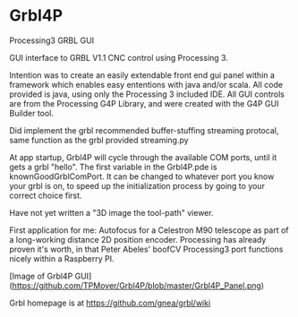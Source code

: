 # Grbl4P
Processing3 GRBL GUI

GUI interface to GRBL V1.1 CNC control using Processing 3.

Intention was to create an easily extendable front end gui panel within a framework which enables
easy ententions with java and/or scala.  All code provided is java, using only the Processing 3 included IDE.
All GUI controls are from the Processing G4P Library, and were created with the G4P GUI Builder tool.

Did implement the grbl recommended buffer-stuffing streaming protocal, same function as the grbl provided streaming.py

At app startup, Grbl4P will cycle through the available COM ports, until it gets a grbl "hello".   The first variable
in the Grbl4P.pde is knownGoodGrblComPort.  It can be changed to whatever port you know your grbl is on, to speed up 
the initialization process by going to your correct choice first. 

Have not yet written a "3D image the tool-path" viewer.   

First application for me:
   Autofocus for a Celestron M90 telescope as part of a long-working distance 2D position encoder.
Processing has already proven it's worth, in that Peter Abeles'  boofCV Processing3 port
functions nicely within a Raspberry PI.  

[Image of Grbl4P GUI] (https://github.com/TPMoyer/Grbl4P/blob/master/Grbl4P_Panel.png)

Grbl homepage is at https://github.com/gnea/grbl/wiki
